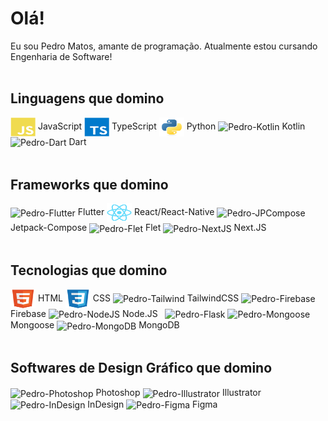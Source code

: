 <h1>Olá!</h1>
Eu sou Pedro Matos, amante de programação. Atualmente estou cursando Engenharia de Software!

<div style="display: inline_block"><br>
  <h2>Linguagens que domino</h2>
  <img align="center" alt="Pedro-JS" height="30" width="40" src="https://raw.githubusercontent.com/devicons/devicon/master/icons/javascript/javascript-plain.svg"> JavaScript 
  <img align="center" alt="Pedro-TS" height="30" width="40" src="https://raw.githubusercontent.com/devicons/devicon/master/icons/typescript/typescript-plain.svg"> TypeScript
  <img align="center" alt="Pedro-Python" height="30" width="40" src="https://raw.githubusercontent.com/devicons/devicon/master/icons/python/python-original.svg"> Python
  <img align="center" alt="Pedro-Kotlin" height="30" width="40" src="https://cdn.jsdelivr.net/gh/devicons/devicon@latest/icons/kotlin/kotlin-original.svg"> Kotlin
  <img align="center" alt="Pedro-Dart" height="30" width="40" src="https://cdn.jsdelivr.net/gh/devicons/devicon@latest/icons/dart/dart-original.svg"> Dart
</div>

<div style="display: inline_block"><br>
  <h2>Frameworks que domino</h2>
  <img align="center" alt="Pedro-Flutter" height="30" width="40" src="https://cdn.jsdelivr.net/gh/devicons/devicon@latest/icons/flutter/flutter-original.svg"> Flutter
  <img align="center" alt="Pedro-React" height="30" width="40" src="https://raw.githubusercontent.com/devicons/devicon/master/icons/react/react-original.svg"> React/React-Native
  <img align="center" alt="Pedro-JPCompose" height="30" width="40" src="https://cdn.jsdelivr.net/gh/devicons/devicon@latest/icons/jetpackcompose/jetpackcompose-original.svg"> Jetpack-Compose
  <img align="center" alt="Pedro-Flet" height="35" width="35" src="https://media.dev.to/cdn-cgi/image/width=1080,height=1080,fit=cover,gravity=auto,format=auto/https%3A%2F%2Fdev-to-uploads.s3.amazonaws.com%2Fuploads%2Farticles%2Fiwcjrl1a5uysgjy9vei1.png"> Flet
  <img align="center" alt="Pedro-NextJS" height="35" width="45" src="https://cdn.jsdelivr.net/gh/devicons/devicon@latest/icons/nextjs/nextjs-original.svg"> Next.JS
</div>

<div style="display: inline_block"><br>
  <h2>Tecnologias que domino</h2>
  <img align="center" alt="Pedro-HTML" height="30" width="40" src="https://raw.githubusercontent.com/devicons/devicon/master/icons/html5/html5-original.svg"> HTML
  <img align="center" alt="Pedro-CSS" height="30" width="40" src="https://raw.githubusercontent.com/devicons/devicon/master/icons/css3/css3-original.svg"> CSS
  <img align="center" alt="Pedro-Tailwind" height="30" width="40" src="https://cdn.jsdelivr.net/gh/devicons/devicon@latest/icons/tailwindcss/tailwindcss-original.svg"> TailwindCSS
  <img align="center" alt="Pedro-Firebase" height="30" width="40" src="https://cdn.jsdelivr.net/gh/devicons/devicon@latest/icons/firebase/firebase-original.svg"> Firebase
  <img align="center" alt="Pedro-NodeJS" height="30" width="40" src="https://cdn.jsdelivr.net/gh/devicons/devicon@latest/icons/nodejs/nodejs-original.svg"> Node.JS &nbsp;
  <img align="center" alt="Pedro-Flask" height="50" width="50" src="https://img.icons8.com/?size=100&id=MHcMYTljfKOr&format=png&color=FFFFFF">
  <img align="center" alt="Pedro-Mongoose" height="40" width="50" src="https://cdn.jsdelivr.net/gh/devicons/devicon@latest/icons/mongoose/mongoose-original-wordmark.svg"> Mongoose
  <img align="center" alt="Pedro-MongoDB" height="30" width="40" src="https://cdn.jsdelivr.net/gh/devicons/devicon@latest/icons/mongodb/mongodb-original.svg"> MongoDB
</div>

<div style="display: inline_block"><br>
  <h2>Softwares de Design Gráfico que domino</h2>
  <img align="center" alt="Pedro-Photoshop" height="35" width="45" src="https://cdn.jsdelivr.net/gh/devicons/devicon@latest/icons/photoshop/photoshop-original.svg"> Photoshop
  <img align="center" alt="Pedro-Illustrator" height="40" width="44" src="https://img.icons8.com/?size=100&id=13631&format=png&color=000000"> Illustrator
  <img align="center" alt="Pedro-InDesign" height="40" width="44" src="https://img.icons8.com/color/48/adobe-indesign--v1.png"> InDesign
  <img align="center" alt="Pedro-Figma" height="26" width="36" src="https://cdn.jsdelivr.net/gh/devicons/devicon@latest/icons/figma/figma-original.svg"> Figma
</div>
